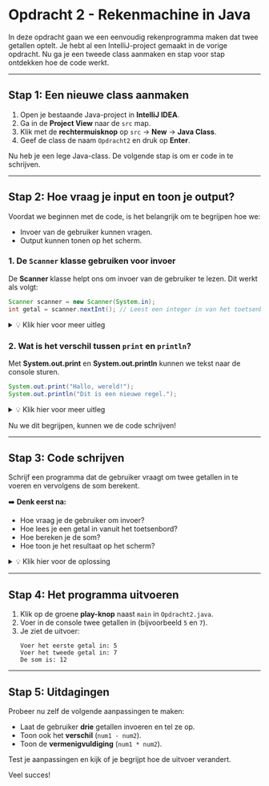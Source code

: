 # Opdracht 2 - Rekenmachine in Java

In deze opdracht gaan we een eenvoudig rekenprogramma maken dat twee getallen optelt. Je hebt al een IntelliJ-project gemaakt in de vorige opdracht. Nu ga je een tweede class aanmaken en stap voor stap ontdekken hoe de code werkt.

---

## **Stap 1: Een nieuwe class aanmaken**
1. Open je bestaande Java-project in **IntelliJ IDEA**.
2. Ga in de **Project View** naar de `src` map.
3. Klik met de **rechtermuisknop** op `src` → **New** → **Java Class**.
4. Geef de class de naam `Opdracht2` en druk op **Enter**.

Nu heb je een lege Java-class. De volgende stap is om er code in te schrijven.

---

## **Stap 2: Hoe vraag je input en toon je output?**

Voordat we beginnen met de code, is het belangrijk om te begrijpen hoe we:
- Invoer van de gebruiker kunnen vragen.
- Output kunnen tonen op het scherm.

### **1. De `Scanner` klasse gebruiken voor invoer**
De **Scanner** klasse helpt ons om invoer van de gebruiker te lezen. Dit werkt als volgt:

```java
Scanner scanner = new Scanner(System.in);
int getal = scanner.nextInt(); // Leest een integer in van het toetsenbord
```

<details>
  <summary>💡 Klik hier voor meer uitleg</summary>
  - `Scanner scanner = new Scanner(System.in);` maakt een **Scanner-object** aan dat invoer leest.
  - `scanner.nextInt();` leest een **geheel getal** (integer) van de gebruiker.
  - Andere methodes van Scanner zijn:
    - `scanner.nextLine();` → leest een volledige tekstregel.
    - `scanner.nextDouble();` → leest een decimaal getal.
</details>

### **2. Wat is het verschil tussen `print` en `println`?**
Met **System.out.print** en **System.out.println** kunnen we tekst naar de console sturen.

```java
System.out.print("Hallo, wereld!");
System.out.println("Dit is een nieuwe regel.");
```

<details>
  <summary>💡 Klik hier voor meer uitleg</summary>
  - `System.out.print()` print tekst **zonder** een nieuwe regel.
  - `System.out.println()` print tekst **met** een nieuwe regel.
</details>

Nu we dit begrijpen, kunnen we de code schrijven!

---

## **Stap 3: Code schrijven**

Schrijf een programma dat de gebruiker vraagt om twee getallen in te voeren en vervolgens de som berekent.

➡️ **Denk eerst na:**
- Hoe vraag je de gebruiker om invoer?
- Hoe lees je een getal in vanuit het toetsenbord?
- Hoe bereken je de som?
- Hoe toon je het resultaat op het scherm?

<details>
  <summary>💡 Klik hier voor de oplossing</summary>

```java
import java.util.Scanner;

public class Opdracht2 {
    public static void main(String[] args) {
        Scanner scanner = new Scanner(System.in);
        System.out.print("Voer het eerste getal in: ");
        int num1 = scanner.nextInt();
        System.out.print("Voer het tweede getal in: ");
        int num2 = scanner.nextInt();
        System.out.println("De som is: " + (num1 + num2));
    }
}
```
</details>

---

## **Stap 4: Het programma uitvoeren**
1. Klik op de groene **play-knop** naast `main` in `Opdracht2.java`.
2. Voer in de console twee getallen in (bijvoorbeeld `5` en `7`).
3. Je ziet de uitvoer:
   ```
   Voer het eerste getal in: 5
   Voer het tweede getal in: 7
   De som is: 12
   ```

---

## **Stap 5: Uitdagingen**
Probeer nu zelf de volgende aanpassingen te maken:
- Laat de gebruiker **drie** getallen invoeren en tel ze op.
- Toon ook het **verschil** (`num1 - num2`).
- Toon de **vermenigvuldiging** (`num1 * num2`).

Test je aanpassingen en kijk of je begrijpt hoe de uitvoer verandert.

Veel succes! 

